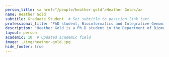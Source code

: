 ```yaml
---
person_title: <a href="/people/heather-gold">Heather Gold</a>
name: Heather Gold
subtitle: Graduate Student  # Set subtitle to position_link_text
professional_title: "PhD student, Bioinformatics and Integrative Genomics (BIG) (2017-2020)"
description: "Heather Gold is a Ph.D student in the Department of Biomedical Informatics, working as part of the Brain Somatic Mosaicism Network. Previously, Heather earned her bachelor's degree in computation and neural systems from Caltech (2016), where she conducted research in neurodegenerative disease using high-throughput sequencing technology."
layout: person
academic: 10  # Updated academic field
image: ./img/heather-gold.jpg
hide_footer: true
---
```

